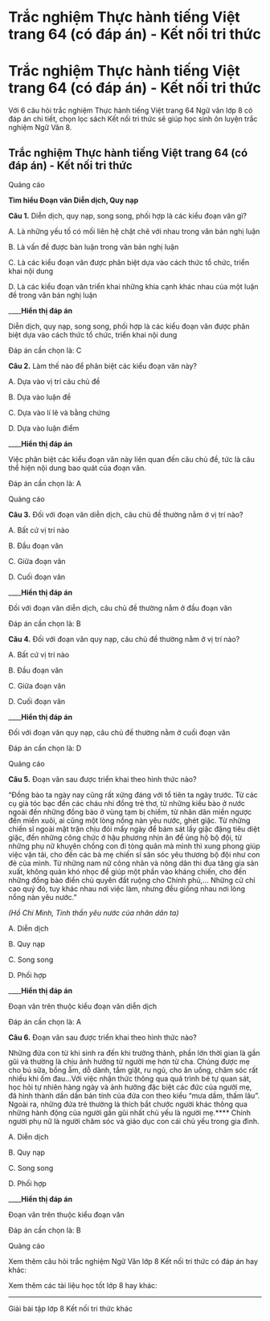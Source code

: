 # Trắc nghiệm Thực hành tiếng Việt trang 64 (có đáp án) - Kết nối tri thức

# Trắc nghiệm Thực hành tiếng Việt trang 64 (có đáp án) - Kết nối tri thức

Với 6 câu hỏi trắc nghiệm Thực hành tiếng Việt trang 64 Ngữ văn lớp 8 có đáp án chi tiết, chọn lọc sách Kết nối tri thức sẽ giúp học sinh ôn luyện trắc nghiệm Ngữ Văn 8.

## Trắc nghiệm Thực hành tiếng Việt trang 64 (có đáp án) - Kết nối tri thức

Quảng cáo

**Tìm hiểu Đoạn văn Diễn dịch, Quy nạp**

**Câu 1.** Diễn dịch, quy nạp, song song, phối hợp là các kiểu đoạn văn gì?

A. Là những yếu tố có mối liên hệ chặt chẽ với nhau trong văn bản nghị luận

B. Là vấn đề được bàn luận trong văn bản nghị luận

C. Là các kiểu đoạn văn được phân biệt dựa vào cách thức tổ chức, triển khai nội dung

D. Là các kiểu đoạn văn triển khai những khía cạnh khác nhau của một luận đề trong văn bản nghị luận

____**Hiển thị đáp án**

Diễn dịch, quy nạp, song song, phối hợp là các kiểu đoạn văn được phân biệt dựa vào cách thức tổ chức, triển khai nội dung

Đáp án cần chọn là: C

**Câu 2.** Làm thế nào để phân biệt các kiểu đoạn văn này?

A. Dựa vào vị trí câu chủ đề

B. Dựa vào luận đề

C. Dựa vào lí lẽ và bằng chứng

D. Dựa vào luận điểm

____**Hiển thị đáp án**

Việc phân biệt các kiểu đoạn văn này liên quan đến câu chủ đề, tức là câu thể hiện nội dung bao quát của đoạn văn.

Đáp án cần chọn là: A

Quảng cáo

**Câu 3.** Đối với đoạn văn diễn dịch, câu chủ đề thường nằm ở vị trí nào?

A. Bất cứ vị trí nào

B. Đầu đoạn văn

C. Giữa đoạn văn

D. Cuối đoạn văn

____**Hiển thị đáp án**

Đối với đoạn văn diễn dịch, câu chủ đề thường nằm ở đầu đoạn văn

Đáp án cần chọn là: B

**Câu 4.** Đối với đoạn văn quy nạp, câu chủ đề thường nằm ở vị trí nào?

A. Bất cứ vị trí nào

B. Đầu đoạn văn

C. Giữa đoạn văn

D. Cuối đoạn văn

____**Hiển thị đáp án**

Đối với đoạn văn quy nạp, câu chủ đề thường nằm ở cuối đoạn văn

Đáp án cần chọn là: D

Quảng cáo

**Câu 5.** Đoạn văn sau được triển khai theo hình thức nào?

“Đồng bào ta ngày nay cũng rất xứng đáng với tổ tiên ta ngày trước. Từ các cụ già tóc bạc đến các cháu nhi đồng trẻ thơ, từ những kiều bào ở nước ngoài đến những đồng bào ở vùng tạm bị chiếm, từ nhân dân miền ngược đến miền xuôi, ai cũng một lòng nồng nàn yêu nước, ghét giặc. Từ những chiến sĩ ngoài mặt trận chịu đói mấy ngày để bám sát lấy giặc đặng tiêu diệt giặc, đến những công chức ở hậu phương nhịn ăn để ủng hộ bộ đội, từ những phụ nữ khuyên chồng con đi tòng quân mà mình thì xung phong giúp việc vận tải, cho đến các bà mẹ chiến sĩ săn sóc yêu thương bộ đội như con đẻ của mình. Từ những nam nữ công nhân và nông dân thi đua tăng gia sản xuất, không quản khó nhọc để giúp một phần vào kháng chiến, cho đến những đồng bào điền chủ quyên đất ruộng cho Chính phủ,… Những cử chỉ cao quý đó, tuy khác nhau nơi việc làm, nhưng đều giống nhau nơi lòng nồng nàn yêu nước.”

_(Hồ Chí Minh, Tinh thần yêu nước của nhân dân ta)_

A. Diễn dịch

B. Quy nạp

C. Song song

D. Phối hợp

____**Hiển thị đáp án**

Đoạn văn trên thuộc kiểu đoạn văn diễn dịch

Đáp án cần chọn là: A

**Câu 6.** Đoạn văn sau được triển khai theo hình thức nào?

Những đứa con từ khi sinh ra đến khi trưởng thành, phần lớn thời gian là gần gũi và thường là chịu ảnh hưởng từ người mẹ hơn từ cha. Chúng được mẹ cho bú sữa, bồng ẵm, dỗ dành, tắm giặt, ru ngủ, cho ăn uống, chăm sóc rất nhiều khi ốm đau…Với việc nhận thức thông qua quá trình bé tự quan sát, học hỏi tự nhiên hàng ngày và ảnh hưởng đặc biệt các đức của người mẹ, đã hình thành dần dần bản tính của đứa con theo kiểu “mưa dầm, thấm lâu”. Ngoài ra, những đứa trẻ thường là thích bắt chước người khác thông qua những hành động của người gần gũi nhất chủ yếu là người mẹ.**** Chính người phụ nữ là người chăm sóc và giáo dục con cái chủ yếu trong gia đình.

A. Diễn dịch

B. Quy nạp

C. Song song

D. Phối hợp

____**Hiển thị đáp án**

Đoạn văn trên thuộc kiểu đoạn văn

Đáp án cần chọn là: B

Quảng cáo

Xem thêm câu hỏi trắc nghiệm Ngữ Văn lớp 8 Kết nối tri thức có đáp án hay khác:

Xem thêm các tài liệu học tốt lớp 8 hay khác:

* * *

Giải bài tập lớp 8 Kết nối tri thức khác
